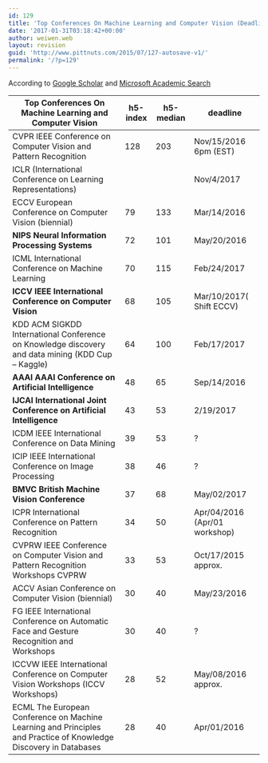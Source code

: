 ```yaml
---
id: 129
title: 'Top Conferences On Machine Learning and Computer Vision (Deadlines in 2016-2017)'
date: '2017-01-31T03:18:42+00:00'
author: weiwen.web
layout: revision
guid: 'http://www.pittnuts.com/2015/07/127-autosave-v1/'
permalink: '/?p=129'
---
```


According to [Google Scholar](https://scholar.google.com/citations?view_op=top_venues&hl=en) and [Microsoft Academic Search](http://academic.research.microsoft.com/RankList?entitytype=3&topDomainID=2&subDomainID=6&last=0&start=1&end=100)

| Top Conferences On Machine Learning and Computer Vision | h5-index | h5-median | deadline |
|---|---|---|---|
| CVPR IEEE Conference on Computer Vision and Pattern Recognition | 128 | 203 | Nov/15/2016 6pm (EST) |
| ICLR (International Conference on Learning Representations) |  |  | Nov/4/2017 |
| ECCV European Conference on Computer Vision (biennial) | 79 | 133 | Mar/14/2016 |
| **NIPS Neural Information Processing Systems** | 72 | 101 | May/20/2016 |
| ICML International Conference on Machine Learning | 70 | 115 | Feb/24/2017 |
| **ICCV IEEE International Conference on Computer Vision** | 68 | 105 | Mar/10/2017( Shift ECCV) |
| KDD ACM SIGKDD International Conference on Knowledge discovery and data mining (KDD Cup – Kaggle) | 64 | 100 | Feb/17/2017 |
| **AAAI AAAI Conference on Artificial Intelligence** | 48 | 65 | Sep/14/2016 |
| **IJCAI International Joint Conference on Artificial Intelligence** | 43 | 53 | 2/19/2017 |
| ICDM IEEE International Conference on Data Mining | 39 | 53 | ? |
| ICIP IEEE International Conference on Image Processing | 38 | 46 | ? |
| **BMVC British Machine Vision Conference** | 37 | 68 | May/02/2017 |
| ICPR International Conference on Pattern Recognition | 34 | 50 | Apr/04/2016 (Apr/01 workshop) |
| CVPRW IEEE Conference on Computer Vision and Pattern Recognition Workshops CVPRW | 33 | 53 | Oct/17/2015 approx. |
| ACCV Asian Conference on Computer Vision (biennial) | 30 | 40 | May/23/2016 |
| FG IEEE International Conference on Automatic Face and Gesture Recognition and Workshops | 30 | 40 | ? |
| ICCVW IEEE International Conference on Computer Vision Workshops (ICCV Workshops) | 28 | 52 | May/08/2016 approx. |
| ECML The European Conference on Machine Learning and Principles and Practice of Knowledge Discovery in Databases | 28 | 40 | Apr/01/2016 |